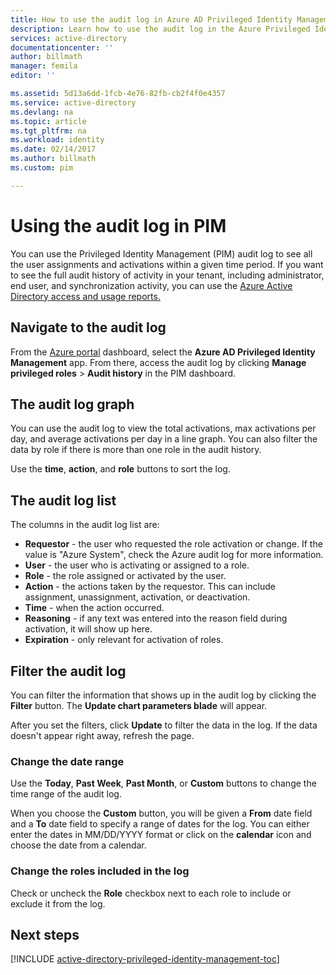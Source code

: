 ```yaml
---
title: How to use the audit log in Azure AD Privileged Identity Management | Microsoft Docs
description: Learn how to use the audit log in the Azure Privileged Identity Management extension.
services: active-directory
documentationcenter: ''
author: billmath
manager: femila
editor: ''

ms.assetid: 5d13a6dd-1fcb-4e76-82fb-cb2f4f0e4357
ms.service: active-directory
ms.devlang: na
ms.topic: article
ms.tgt_pltfrm: na
ms.workload: identity
ms.date: 02/14/2017
ms.author: billmath
ms.custom: pim

---
```

# Using the audit log in PIM
You can use the Privileged Identity Management (PIM) audit log to see all the user assignments and activations within a given time period. If you want to see the full audit history of activity in your tenant, including administrator, end user, and synchronization activity, you can use the [Azure Active Directory access and usage reports.](active-directory-view-access-usage-reports.md)

## Navigate to the audit log
From the [Azure portal](https://portal.azure.com) dashboard, select the **Azure AD Privileged Identity Management** app. From there, access the audit log by clicking **Manage privileged roles** > **Audit history** in the PIM dashboard.

## The audit log graph
You can use the audit log to view the total activations, max activations per day, and average activations per day in a line graph.  You can also filter the data by role if there is more than one role in the audit history.

Use the **time**, **action**, and **role** buttons to sort the log.

## The audit log list
The columns in the audit log list are:

* **Requestor** - the user who requested the role activation or change.  If the value is "Azure System", check the Azure audit log for more information.
* **User** - the user who is activating or assigned to a role.
* **Role** - the role assigned or activated by the user.
* **Action** - the actions taken by the requestor. This can include assignment, unassignment, activation, or deactivation.
* **Time** - when the action occurred.
* **Reasoning** - if any text was entered into the reason field during activation, it will show up here.
* **Expiration** - only relevant for activation of roles.

## Filter the audit log
You can filter the information that shows up in the audit log by clicking the **Filter** button.  The **Update chart parameters blade** will appear.

After you set the filters, click **Update** to filter the data in the log.  If the data doesn't appear right away, refresh the page.

### Change the date range
Use the **Today**, **Past Week**, **Past Month**, or **Custom** buttons to change the time range of the audit log.

When you choose the **Custom** button, you will be given a **From** date field and a **To** date field to specify a range of dates for the log.  You can either enter the dates in MM/DD/YYYY format or click on the **calendar** icon and choose the date from a calendar.

### Change the roles included in the log
Check or uncheck the **Role** checkbox next to each role to include or exclude it from the log.

<!--Every topic should have next steps and links to the next logical set of content to keep the customer engaged-->
## Next steps
[!INCLUDE [active-directory-privileged-identity-management-toc](../../includes/active-directory-privileged-identity-management-toc.md)]

